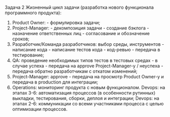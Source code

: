 Задача 2
Жизненный цикл задачи (разработка нового функционала программного продукта):
1. Product Owner: - формулировка задачи;
2. Project-Manager: - декомпозиция задачи - создание бэклога - назначение ответственных лиц - согласование и обозначение сроков;
3. Разработчик/Команда разработчиков: выбор среды, инструментов - написание кода - написание тестов кода - код-ревью - передача в тестирование;
4. QA: проведение необходимых типов тестов в тестовых средах - в случае успеха - передача на approve Project-Manager-у / неуспеха - передача обратно разработчикам с откатом изменений;
5. Project-Manager: approve - передача на просмотр Product Owner-у и передача в production для интеграции;
6. Operations: мониторинг продукта с новым функционалом.
Devops: на этапах 3-6: автоматизация процессов (в особенности рутинных) выкладки, тестирования, сборки, деплоя и интеграции; 
Devops: на этапах 2-6: коммуникации со всеми участниками процесса с целью оптимизации процессов.
